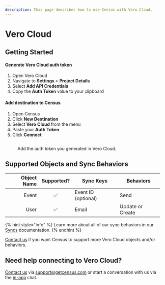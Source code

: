 ```yaml
---
description: This page describes how to use Census with Vero Cloud.
---
```


# Vero Cloud

## Getting Started

#### Generate Vero Cloud auth token

1. Open Vero Cloud
2. Navigate to **Settings** > **Project Details**
3. Select **Add API Credentials**
4. Copy the **Auth Token** value to your clipboard

#### Add destination to Census

1. Open Census
2. Click **New Destination**
3. Select **Vero** **Cloud** from the menu
4. Paste your **Auth Token**
5. Click **Connect**

<figure><img src="../.gitbook/assets/Screen Shot 2022-12-30 at 2.36.13 PM.png" alt=""><figcaption><p>Add the auth token you generated in Vero Cloud.</p></figcaption></figure>

## Supported Objects and Sync Behaviors <a href="#supported-objects-and-sync-behaviors" id="supported-objects-and-sync-behaviors"></a>

| **Object Name** | **Supported?** | **Sync Keys**       | **Behaviors**    |
| --------------: | :------------: | ------------------- | ---------------- |
|           Event |        ✅       | Event ID (optional) | Send             |
|            User |        ✅       | Email               | Update or Create |

{% hint style="info" %}
Learn more about all of our sync behaviors in our [Syncs](../syncs/core-concept/#sync-behaviors) documentation.
{% endhint %}

[Contact us](mailto:support@getcensus.com) if you want Census to support more Vero Cloud objects and/or behaviors.

## Need help connecting to Vero Cloud?

[Contact us](mailto:support@getcensus.com) via support@getcensus.com or start a conversation with us via the [in-app](https://app.getcensus.com) chat.
